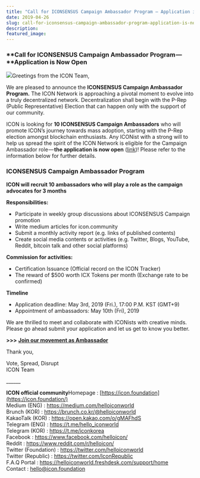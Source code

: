 ```yaml
---
title: "Call for ICONSENSUS Campaign Ambassador Program — Application is Now Open"
date: 2019-04-26
slug: call-for-iconsensus-campaign-ambassador-program-application-is-now-open-955c166708e8
description:
featured_image:
---
```


### **Call for ICONSENSUS Campaign Ambassador Program —**Application is Now Open

![](https://cdn-images-1.medium.com/max/800/1*qwAOZN3-w-Fu__Oj43i42Q.png)Greetings from the ICON Team,

We are pleased to announce the **ICONSENSUS Campaign Ambassador Program.** The ICON Network is approaching a pivotal moment to evolve into a truly decentralized network. Decentralization shall begin with the P-Rep (Public Representative) Election that can happen only with the support of our community.

ICON is looking for **10 ICONSENSUS Campaign Ambassadors** who will promote ICON’s journey towards mass adoption, starting with the P-Rep election amongst blockchain enthusiasts. Any ICONist with a strong will to help us spread the spirit of the ICON Network is eligible for the Campaign Ambassador role — **the application is now open** ([link](https://iconsensus.typeform.com/to/teokdc))! Please refer to the information below for further details.

### **ICONSENSUS Campaign Ambassador Program**

**ICON will recruit 10 ambassadors who will play a role as the campaign advocates for 3 months**

**Responsibilities:**

* Participate in weekly group discussions about ICONSENSUS Campaign promotion
* Write medium articles for icon.community
* Submit a monthly activity report (e.g. links of published contents)
* Create social media contents or activities (e.g. Twitter, Blogs, YouTube, Reddit, bitcoin talk and other social platforms)

**Commission for activities:**

* Certification Issuance (Official record on the ICON Tracker)
* The reward of $500 worth ICX Tokens per month (Exchange rate to be confirmed)

**Timeline**

* Application deadline: May 3rd, 2019 (Fri.), 17:00 P.M. KST (GMT+9)
* Appointment of ambassadors: May 10th (Fri), 2019

We are thrilled to meet and collaborate with ICONists with creative minds. Please go ahead submit your application and let us get to know you better.

**>>>** [**Join our movement as Ambassador**](https://iconsensus.typeform.com/to/teokdc)

Thank you,

Vote, Spread, Disrupt  
ICON Team

\_\_\_\_\_\_

**ICON official community**Homepage : [https://icon.foundation](https://icon.foundation/)  
Medium (ENG) : <https://medium.com/helloiconworld>  
Brunch (KOR) : <https://brunch.co.kr/@helloiconworld>  
KakaoTalk (KOR) : <https://open.kakao.com/o/gMAFhdS>  
Telegram (ENG) : <https://t.me/hello_iconworld>  
Telegram (KOR) : <https://t.me/iconkorea>  
Facebook : <https://www.facebook.com/helloicon/>  
Reddit : <https://www.reddit.com/r/helloicon/>  
Twitter (Foundation) : <https://twitter.com/helloiconworld>  
Twitter (Republic) : <https://twitter.com/IconRepublic>  
F.A.Q Portal : <https://helloiconworld.freshdesk.com/support/home>  
Contact : [hello@icon.foundation](http://hello@icon.foundation)

